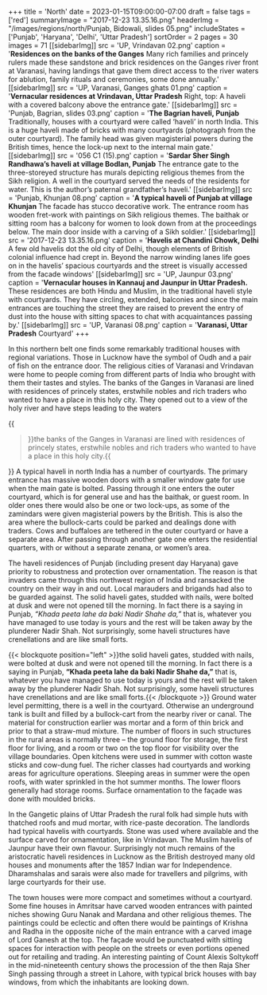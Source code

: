 +++
title = 'North'
date = 2023-01-15T09:00:00-07:00
draft = false
tags = ['red']
summaryImage = "2017-12-23 13.35.16.png"
headerImg = "/images/regions/north/Punjab, Bidowali, slides  05.png"
includeStates = ['Punjab', 'Haryana', 'Delhi', 'Uttar Pradesh']
sortOrder = 2
pages = 30
images = 71
[[sidebarImg]]
src = 'UP, Vrindavan 02.png'
caption = '**Residences on the banks of the Ganges** Many rich families and princely rulers made these sandstone and brick residences on the Ganges river front at Varanasi, having landings that gave them direct access to the river waters for ablution, family rituals and ceremonies, some done annually.'
[[sidebarImg]]
src = 'UP, Varanasi, Ganges ghats 01.png'
caption = '**Vernacular residences at Vrindavan, Uttar Pradesh** Right, top: A haveli with a covered balcony above the entrance gate.'
[[sidebarImg]]
src = 'Punjab, Bagrian, slides  03.png'
caption = '**The Bagrian haveli, Punjab** Traditionally, houses with a courtyard were called ‘haveli’ in north India. This is a huge haveli made of bricks with many courtyards (photograph from the outer courtyard). The family head was given magisterial powers during the British times, hence the lock-up next to the internal main gate.'
[[sidebarImg]]
src = '056 C1 (15).png'
caption = '**Sardar Sher Singh Randhawa’s haveli at village Bodlan, Punjab** The entrance gate to the three-storeyed structure has murals depicting religious themes from the Sikh religion. A well in the courtyard served the needs of the residents for water. This is the author’s paternal grandfather’s haveli.'
[[sidebarImg]]
src = 'Punjab, Khunjan 08.png'
caption = '**A typical haveli of Punjab at village Khunjan** The facade has stucco decorative work. The entrance room has wooden fret-work with paintings on Sikh religious themes. The baithak or sitting room has a balcony for women to look down from at the proceedings below. The main door inside with a carving of a Sikh soldier.'
[[sidebarImg]]
src = '2017-12-23 13.35.16.png'
caption = '**Havelis at Chandini Chowk, Delhi** A few old havelis dot the old city of Delhi, though elements of British colonial influence had crept in. Beyond the narrow winding lanes life goes on in the havelis’ spacious courtyards and the street is visually accessed from the facade windows'
[[sidebarImg]]
src = 'UP, Jaunpur 03.png'
caption = '**Vernacular houses in Kannauj and Jaunpur in Uttar Pradesh.** These residences are both Hindu and Muslim, in the traditional haveli style with courtyards. They have circling, extended, balconies and since the main entrances are touching the street they are raised to prevent the entry of dust into the house with sitting spaces to chat with acquaintances passing by.'
[[sidebarImg]]
src = 'UP, Varanasi 08.png'
caption = '**Varanasi, Uttar Pradesh** Courtyard'
+++

In this northern belt one finds some remarkably traditional houses with regional variations.
Those in Lucknow have the symbol of Oudh and a pair of fish on the entrance door. The
religious cities of Varanasi and Vrindavan were home to people coming from different parts
of India who brought with them their tastes and styles. The banks of the Ganges in Varanasi
are lined with residences of princely states, erstwhile nobles and rich traders who wanted
to have a place in this holy city. They opened out to a view of the holy river and have steps
leading to the waters

{{<blockquote position="right">}}the banks of the Ganges in Varanasi
are lined with residences of princely states, erstwhile nobles and rich traders who wanted
to have a place in this holy city.{{</blockquote>}} A typical haveli in north India has a number of courtyards. The primary entrance has massive
wooden doors with a smaller window gate for use when the main gate is bolted. Passing
through it one enters the outer courtyard, which is for general use and has the baithak, or
guest room. In older ones there would also be one or two lock-ups, as some of the zamindars
were given magisterial powers by the British. This is also the area where the bullock-carts
could be parked and dealings done with traders. Cows and buffaloes are tethered in the
outer courtyard or have a separate area. After passing through another gate one enters the
residential quarters, with or without a separate zenana, or women’s area.

The haveli residences of Punjab (including present day Haryana) gave priority to robustness
and protection over ornamentation. The reason is that invaders came through this northwest
region of India and ransacked the country on their way in and out. Local marauders
and brigands had also to be guarded against. The solid haveli gates, studded with nails, were
bolted at dusk and were not opened till the morning. In fact there is a saying in Punjab,
_“Khada peeta lahe da baki Nadir Shahe da,”_ that is, whatever you have managed to use today
is yours and the rest will be taken away by the plunderer Nadir Shah. Not surprisingly, some
haveli structures have crenellations and are like small forts.

{{< blockquote position="left" >}}the solid haveli gates, studded with nails, were
bolted at dusk and were not opened till the morning. In fact there is a saying in Punjab,
<strong>“Khada peeta lahe da baki Nadir Shahe da,”</strong> that is, whatever you have managed to use today
is yours and the rest will be taken away by the plunderer Nadir Shah. Not surprisingly, some
haveli structures have crenellations and are like small forts.{{< /blockquote >}} Ground water level permitting, there is a well in the courtyard. Otherwise an underground
tank is built and filled by a bullock-cart from the nearby river or canal. The material for
construction earlier was mortar and a form of thin brick and prior to that a straw-mud
mixture. The number of floors in such structures in the rural areas is normally three – the
ground floor for storage, the first floor for living, and a room or two on the top floor for
visibility over the village boundaries. Open kitchens were used in summer with cotton waste
sticks and cow-dung fuel. The richer classes had courtyards and working areas for agriculture
operations. Sleeping areas in summer were the open roofs, with water sprinkled in the hot
summer months. The lower floors generally had storage rooms. Surface ornamentation to the
façade was done with moulded bricks.

In the Gangetic plains of Uttar Pradesh the rural folk had simple huts with thatched
roofs and mud mortar, with rice-paste decoration. The landlords had typical havelis with
courtyards. Stone was used where available and the surface carved for ornamentation, like in
Vrindavan. The Muslim havelis of Jaunpur have their own flavour. Surprisingly not much
remains of the aristocratic haveli residences in Lucknow as the British destroyed many old
houses and monuments after the 1857 Indian war for Independence. Dharamshalas and
sarais were also made for travellers and pilgrims, with large courtyards for their use.

The town houses were more compact and sometimes without a courtyard. Some fine houses
in Amritsar have carved wooden entrances with painted niches showing Guru Nanak and
Mardana and other religious themes. The paintings could be eclectic and often there would
be paintings of Krishna and Radha in the opposite niche of the main entrance with a carved
image of Lord Ganesh at the top. The façade would be punctuated with sitting spaces for
interaction with people on the streets or even portions opened out for retailing and trading.
An interesting painting of Count Alexis Soltykoff in the mid-nineteenth century shows the
procession of the then Raja Sher Singh passing through a street in Lahore, with typical brick
houses with bay windows, from which the inhabitants are looking down.